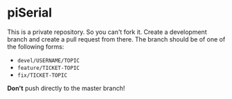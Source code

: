 # piSerial

This is a private repository. So you can't fork it. Create a development branch
and create a pull request from there. The branch should be of one of the
following forms:

 - `devel/USERNAME/TOPIC`
 - `feature/TICKET-TOPIC`
 - `fix/TICKET-TOPIC`

 **Don't** push directly to the master branch!